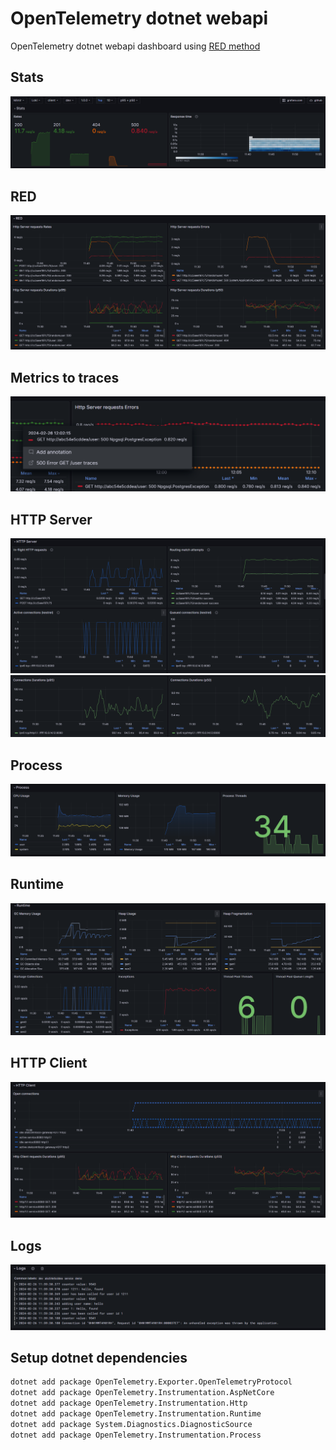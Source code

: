 # OpenTelemetry dotnet webapi

OpenTelemetry dotnet webapi dashboard using [RED method](https://grafana.com/blog/2018/08/02/the-red-method-how-to-instrument-your-services/)

## Stats
![Stats](./1-Stats.png)

## RED
![RED](./2-RED.png)

## Metrics to traces
![Metrics to traces](./8-Metrics_to_Traces.png)

## HTTP Server
![HTTP Server](./3-HTTP-Server.png)
![HTTP Server 2](./3-HTTP-Server-2.png)

## Process
![Process](./4-Process.png)

## Runtime
![Runtime](./5-Runtime.png)

## HTTP Client
![HTTP Client](./6-HTTP-Client.png)

## Logs
![Logs](./7-Logs.png)

## Setup dotnet dependencies
```bash
dotnet add package OpenTelemetry.Exporter.OpenTelemetryProtocol
dotnet add package OpenTelemetry.Instrumentation.AspNetCore
dotnet add package OpenTelemetry.Instrumentation.Http
dotnet add package OpenTelemetry.Instrumentation.Runtime
dotnet add package System.Diagnostics.DiagnosticSource
dotnet add package OpenTelemetry.Instrumentation.Process
```
